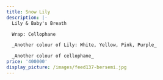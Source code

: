 ```yaml
---
title: Snow Lily
description: |-
  Lily & Baby's Breath

  Wrap: Cellophane

  _Another colour of Lily: White, Yellow, Pink, Purple_

  _Another colour of cellophane_
price: '400000'
display_picture: /images/feed137-bersemi.jpg
---
```


